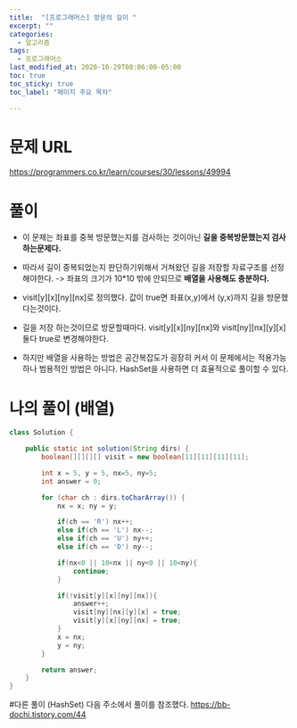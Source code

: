 ```yaml
---
title:  "[프로그래머스] 방문의 길이 "
excerpt: ""
categories:
  - 알고리즘
tags:
  - 프로그래머스
last_modified_at: 2020-10-29T08:06:00-05:00
toc: true
toc_sticky: true
toc_label: "페이지 주요 목차"

---
```

# 문제 URL
https://programmers.co.kr/learn/courses/30/lessons/49994

# 풀이

- 이 문제는 좌표를 중복 방문했는지를 검사하는 것이아닌
__길을 중복방문했는지 검사하는문제다.__

- 따라서 길이 중복되었는지 판단하기위해서 거쳐왔던 길을 저장할 자료구조를 선정해야한다. -> 좌표의 크기가 10*10 밖에 안되므로 __배열을 사용해도 충분하다.__

- visit[y][x][ny][nx]로 정의했다. 값이 true면 좌표(x,y)에서 (y,x)까지 길을 방문했다는것이다.

- 길을 저장 하는것이므로 방문할때마다.
visit[y][x][ny][nx]와 visit[ny][nx][y][x] 둘다 true로 변경해야한다.


- 하지만 배열을 사용하는 방법은 공간복잡도가 굉장히 커서
이 문제에서는 적용가능하나 범용적인 방법은 아니다.
HashSet을 사용하면 더 효율적으로 풀이할 수 있다.

# 나의 풀이 (배열)
```java
class Solution {

    public static int solution(String dirs) {
        boolean[][][][] visit = new boolean[11][11][11][11];

        int x = 5, y = 5, nx=5, ny=5;
        int answer = 0;

        for (char ch : dirs.toCharArray()) {
            nx = x; ny = y;

            if(ch == 'R') nx++;
            else if(ch == 'L') nx--;
            else if(ch == 'U') ny++;
            else if(ch == 'D') ny--;

            if(nx<0 || 10<nx || ny<0 || 10<ny){
                continue;
            }

            if(!visit[y][x][ny][nx]){
                answer++;
                visit[ny][nx][y][x] = true;
                visit[y][x][ny][nx] = true;
            }
            x = nx;
            y = ny;
        }

        return answer;
    }
}
```

#다른 풀이 (HashSet)
다음 주소에서 풀이를 참조했다.
https://bb-dochi.tistory.com/44
